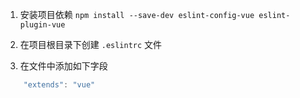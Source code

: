 1. 安装项目依赖 `npm install --save-dev eslint-config-vue eslint-plugin-vue`

2. 在项目根目录下创建 `.eslintrc` 文件

3. 在文件中添加如下字段
``` javascript
    "extends": "vue"
```